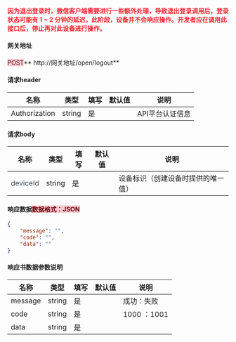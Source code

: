 #### <font style="color:#F5222D;">因为退出登录时，微信客户端需要进行一些额外处理，导致退出登录调用后，登录状态可能有 1 ~ 2 分钟的延迟，此阶段，设备并不会响应操作。开发者应在调用此接口后，停止再对此设备进行操作。</font>


#### 网关地址
<font style="background:#F8CED3;color:#70000D">POST</font>** http://网关地址/open/logout**

#### 请求header
| **名称** | **类型** | **填写** | **默认值** | **说明** |
| --- | --- | --- | --- | --- |
| Authorization | string | 是 |  | API平台认证信息 |


#### 请求body
| **名称** | **类型** | **填写** | **默认值** | **说明** |
| --- | --- | --- | --- | --- |
| <font style="color:#364149;background-color:#FFFFFF;">deviceId</font> | string | 是 |  | 设备标识（创建设备时提供的唯一值） |


#### 响应数据<font style="background:#F8CED3;color:#70000D">数据格式：JSON</font>
```json
{
    "message": "",
    "code": "",
    "data": ""
}
```

#### 响应书数据参数说明
| **名称** | **类型** | **填写** | **默认值** | **说明** |
| --- | --- | --- | --- | --- |
| message | string | 是 |  | 成功：失败 |
| code | string | 是 |  | 1000 ：1001 |
| data | string | 是 |  |  |


#### 
